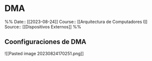 # DMA

%%
Date:: [[2023-08-24]]
Course:: [[Arquitectura de Computadores I]]
Source:: [[Dispositivos Externos]]
%%

## Coonfiguraciones de DMA

![[Pasted image 20230824170251.png]]